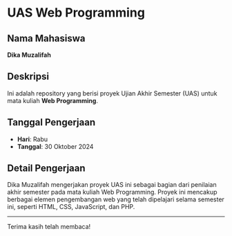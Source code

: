 # UAS Web Programming

## Nama Mahasiswa
**Dika Muzalifah**

## Deskripsi
Ini adalah repository yang berisi proyek Ujian Akhir Semester (UAS) untuk mata kuliah **Web Programming**.

## Tanggal Pengerjaan
- **Hari**: Rabu
- **Tanggal**: 30 Oktober 2024

## Detail Pengerjaan
Dika Muzalifah mengerjakan proyek UAS ini sebagai bagian dari penilaian akhir semester pada mata kuliah Web Programming. Proyek ini mencakup berbagai elemen pengembangan web yang telah dipelajari selama semester ini, seperti HTML, CSS, JavaScript, dan PHP.

---

Terima kasih telah membaca!
